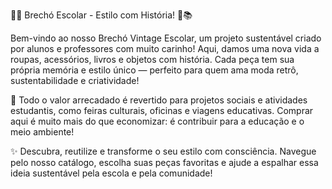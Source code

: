🎒👗 Brechó Escolar - Estilo com História! 👖📚

Bem-vindo ao nosso Brechó Vintage Escolar, um projeto sustentável criado por alunos e professores com muito carinho! Aqui, damos uma nova vida a roupas, acessórios, livros e objetos com história. Cada peça tem sua própria memória e estilo único — perfeito para quem ama moda retrô, sustentabilidade e criatividade!

💼 Todo o valor arrecadado é revertido para projetos sociais e atividades estudantis, como feiras culturais, oficinas e viagens educativas. Comprar aqui é muito mais do que economizar: é contribuir para a educação e o meio ambiente!

✨ Descubra, reutilize e transforme o seu estilo com consciência. Navegue pelo nosso catálogo, escolha suas peças favoritas e ajude a espalhar essa ideia sustentável pela escola e pela comunidade!
